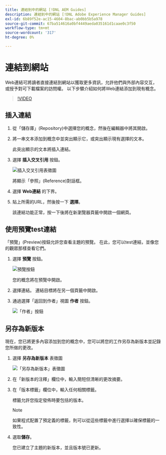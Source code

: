 ```yaml
---
title: 連結到中的網站 [!DNL AEM Guides]
description: 連結到中的網站 [!DNL Adobe Experience Manager Guides]
exl-id: 6b89f52e-ac15-4604-8bac-ab0bb5b5a978
source-git-commit: 67ba514616a0bf4449aeda035161d1caae0c3f50
workflow-type: tm+mt
source-wordcount: '317'
ht-degree: 0%

---
```


# 連結到網站

Web連結可將讀者直接連結到網站以獲取更多資訊，允許他們與外部內容交互，或授予對可下載檔案的訪問權。 以下步驟介紹如何將Web連結添加到現有概念。

>[!VIDEO](https://video.tv.adobe.com/v/336656?quality=12&learn=on)

## 插入連結

1. 從「儲存庫」(Repository)中選擇您的概念，然後在編輯器中將其開啟。
1. 將一串文本添加到概念中並突出顯示它，或突出顯示現有選擇的文本。

   此突出顯示的文本將插入連結。
1. 選擇 **插入交叉引用** 按鈕。

   ![插入交叉引用表徵圖](images/lesson-5/insert-crossref-icon.png)

   將顯示「參照」(Reference)對話框。


1. 選擇 **Web連結** 的下界。
1. 貼上所需的URL，然後按一下 **選擇**。

   該連結功能正常，按一下後將在新瀏覽器頁籤中開啟一個網頁。

## 使用預覽test連結

「預覽」(Preview)按鈕允許您查看主題的預覽。 在此，您可以test連結，並像您的觀眾那樣查看它們。

1. 選擇 **預覽** 按鈕。

   ![預覽按鈕](images/common/select-preview.png)

   您的概念將在預覽中開啟。

1. 選擇連結。
連結目標將在另一個頁籤中開啟。
1. 通過選擇「返回到作者」視圖 **作者** 按鈕。

   ![「作者」按鈕](images/lesson-5/author-map.png)


## 另存為新版本

現在，您已將更多內容添加到您的概念中，您可以將您的工作另存為新版本並記錄您所做的更改。

1. 選擇 **另存為新版本** 表徵圖

   ![「另存為新版本」表徵圖](images/common/save-as-new-version.png)

1. 在「新版本的注釋」欄位中，輸入簡短但清晰的更改摘要。
1. 在「版本標籤」欄位中，輸入任何相關標籤。

   標籤允許您指定發佈時要包括的版本。

   >[!NOTE]
   > 
   > 如果程式配置了預定義的標籤，則可以從這些標籤中進行選擇以確保標籤的一致性。

1. 選取&#x200B;**儲存**。

   您已建立了主題的新版本，並且版本號已更新。
